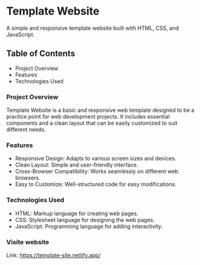 # Template Website
A simple and responsive template website built with HTML, CSS, and JavaScript.

## Table of Contents
- Project Overview
- Features
- Technologies Used

### Project Overview
Template Website is a basic and responsive web template designed to be a practice point for web development projects. It includes essential components and a clean layout that can be easily customized to suit different needs.

### Features
- Responsive Design: Adapts to various screen sizes and devices.
- Clean Layout: Simple and user-friendly interface.
- Cross-Browser Compatibility: Works seamlessly on different web browsers.
- Easy to Customize: Well-structured code for easy modifications.

### Technologies Used
- HTML: Markup language for creating web pages.
- CSS: Stylesheet language for designing the web pages.
- JavaScript: Programming language for adding interactivity.

### Visite website
Link: https://template-site.netlify.app/
